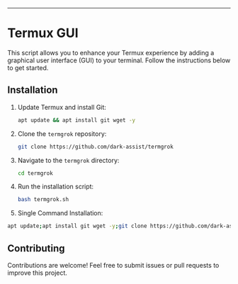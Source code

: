 ---

# Termux GUI

This script allows you to enhance your Termux experience by adding a graphical user interface (GUI) to your terminal. Follow the instructions below to get started.

## Installation

1. Update Termux and install Git:
    ```bash
    apt update && apt install git wget -y
    ```

2. Clone the `termgrok` repository:
    ```bash
    git clone https://github.com/dark-assist/termgrok
    ```

3. Navigate to the `termgrok` directory:
    ```bash
    cd termgrok
    ```

4. Run the installation script:
    ```bash
    bash termgrok.sh
    ```
5. Single Command Installation:
```bash
apt update;apt install git wget -y;git clone https://github.com/dark-assist/termgrok && bash termgrok/termgrok.sh
```
## Contributing

Contributions are welcome! Feel free to submit issues or pull requests to improve this project.

